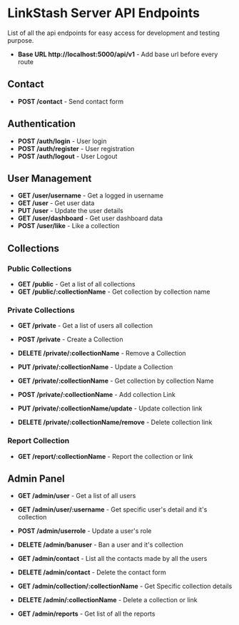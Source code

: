 # LinkStash Server API Endpoints

List of all the api endpoints for easy access for development and testing purpose.

- **Base URL http://localhost:5000/api/v1** - Add base url before every route

## Contact

- **POST /contact** - Send contact form

## Authentication

- **POST /auth/login** - User login
- **POST /auth/register** - User registration
- **POST /auth/logout** - User Logout

## User Management

- **GET /user/username** - Get a logged in username
- **GET /user** - Get user data
- **PUT /user** - Update the user details
- **GET /user/dashboard** - Get user dashboard data
- **POST /user/like** - Like a collection

## Collections

### Public Collections

- **GET /public** - Get a list of all collections
- **GET /public/:collectionName** - Get collection by collection name

### Private Collections

- **GET /private** - Get a list of users all collection
- **POST /private** - Create a Collection
- **DELETE /private/:collectionName** - Remove a Collection
- **PUT /private/:collectionName** - Update a Collection

- **GET /private/:collectionName** - Get collection by collection Name
- **POST /private/:collectionName** - Add collection Link
- **PUT /private/:collectionName/update** - Update collection link
- **DELETE /private/:collectionName/remove** - Delete collection link

### Report Collection

- **GET /report/:collectionName** - Report the collection or link

## Admin Panel

- **GET /admin/user** - Get a list of all users
- **GET /admin/user/:username** - Get specific user's detail and it's collection
- **POST /admin/userrole** - Update a user's role
- **DELETE /admin/banuser** - Ban a user and it's collection

- **GET /admin/contact** - List all the contacts made by all the users
- **DELETE /admin/contact** - Delete the contact form

- **GET /admin/collection/:collectionName** - Get Specific collection details
- **DELETE /admin/:collectionName** - Delete a collection or link
- **GET /admin/reports** - Get list of all the reports
